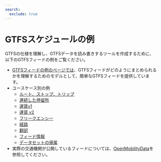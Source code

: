 ```yaml
---
search:
  exclude: true
---
```


# GTFSスケジュールの例

GTFSの仕様を理解し、GTFSデータを読み書きするツールを作成するために、以下のGTFSフィードの例をご覧ください。

- [GTFSフィードの例のページでは](/schedule/example-feed)、GTFSフィードがどのようにまとめられるかを理解するためのモデルとして、簡単なGTFSフィードを提供しています。
- ユースケース別の例
  - [ルート、ストップ、トリップ](routes-stops-trips)
  - [連続した停留所](continuous-stops)
  - [運賃v1](fares-v1)
  - [運賃 v2](fares-v2)
  - [フリークエンシー](frequencies)
  - [経路](pathways)
  - [翻訳](translations)
  - [フィード情報](feed-info)
  - [データセットの帰属](attributions)
- 実際の交通機関が公開しているフィードについては、[OpenMobilityData](https://openmobilitydata.org/)を参照してください。
